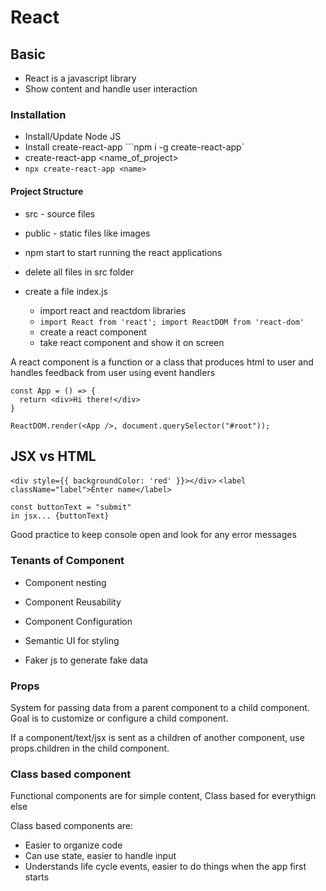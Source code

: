 # React
## Basic
* React is a javascript library
* Show content and handle user interaction

### Installation
* Install/Update Node JS
* Install create-react-app ```npm i -g create-react-app`
* create-react-app <name_of_project>
* ```npx create-react-app <name>```

#### Project Structure
* src - source files
* public - static files like images

* npm start to start running the react applications
* delete all files in src folder
* create a file index.js
  * import react and reactdom libraries
  * ```import React from 'react'; import ReactDOM from 'react-dom'```
  * create a react component
  * take react component and show it on screen
  
A react component is a function or a class that produces html to user and handles feedback from user using event handlers
```
const App = () => {
  return <div>Hi there!</div>
}
```

```
ReactDOM.render(<App />, document.querySelector("#root"));
```
 ## JSX vs HTML
 ```<div style={{ backgroundColor: 'red' }}></div>```
 ```<label className="label">Enter name</label>```
 ```
 const buttonText = "submit"
 in jsx... {buttonText}
 ```
 
 Good practice to keep console open and look for any error messages
 
 ### Tenants of Component
 * Component nesting
 * Component Reusability
 * Component Configuration
 
* Semantic UI for styling
* Faker js to generate fake data
 
### Props
System for passing data from a parent component to a child component. Goal is to customize or configure a child component.

If a component/text/jsx is sent as a children of another component, use props.children in the child component.

### Class based component
Functional components are for simple content, Class based for everythign else

Class based components are:
* Easier to organize code
* Can use state, easier to handle input
* Understands life cycle events, easier to do things when the app first starts




 
 
